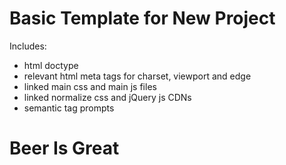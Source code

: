 # Basic Template for New Project

Includes:
- html doctype
- relevant html meta tags for charset, viewport and edge
- linked main css and main js files
- linked normalize css and jQuery js CDNs
- semantic tag prompts
# Beer Is Great
